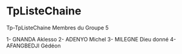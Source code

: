 # TpListeChaine
Tp-TpListeChaine
Membres du Groupe 5

 1- GNANDA Aklesso
 2- ADENYO Michel
 3- MILEGNE Dieu donné
 4- AFANGBEDJI Gédéon
